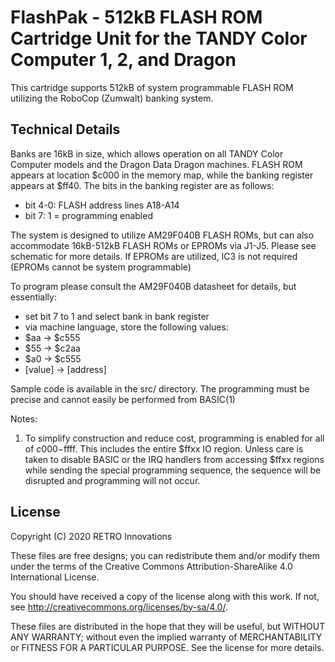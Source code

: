 # FlashPak - 512kB FLASH ROM Cartridge Unit for the TANDY Color Computer 1, 2, and Dragon
This cartridge supports 512kB of system programmable FLASH ROM utilizing the RoboCop (Zumwalt) banking system.

## Technical Details
Banks are 16kB in size, which allows operation on all TANDY Color Computer models and the Dragon Data Dragon machines.  FLASH ROM appears at location $c000 in the memory map, while the banking register appears at $ff40.  The bits in the banking register are as follows:

* bit 4-0: FLASH address lines A18-A14
* bit 7:   1 = programming enabled

The system is designed to utilize AM29F040B FLASH ROMs, but can also accommodate 16kB-512kB FLASH ROMs or EPROMs via J1-J5.  Please see schematic for more details.  If EPROMs are utilized, IC3 is not required (EPROMs cannot be system programmable)

To program please consult the AM29F040B datasheet for details, but essentially:

* set bit 7 to 1 and select bank in bank register
* via machine language, store the following values:
* $aa -> $c555
* $55 -> $c2aa
* $a0 -> $c555
* [value] -> [address]

Sample code is available in the src/ directory.  The programming must be precise and cannot easily be performed from BASIC(1)

Notes:

1) To simplify construction and reduce cost, programming is enabled for all of $c000-$ffff.  This includes the entire $ffxx IO region.  Unless care is taken to disable BASIC or the IRQ handlers from accessing $ffxx regions while sending the special programming sequence, the sequence will be disrupted and programming will not occur.

## License
Copyright (C) 2020  RETRO Innovations

These files are free designs; you can redistribute them and/or modify
them under the terms of the Creative Commons Attribution-ShareAlike 
4.0 International License.

You should have received a copy of the license along with this
work. If not, see <http://creativecommons.org/licenses/by-sa/4.0/>.

These files are distributed in the hope that they will be useful,
but WITHOUT ANY WARRANTY; without even the implied warranty of
MERCHANTABILITY or FITNESS FOR A PARTICULAR PURPOSE.  See the
license for more details.


